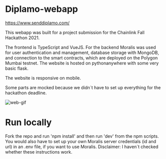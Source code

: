 # Diplamo-webapp

https://www.senddiplamo.com/

This webapp was built for a project submission for the Chainlink Fall Hackathon 2021.

The frontend is TypeScript and VueJS. 
For the backend Moralis was used for user authentication and management, database storage with MongoDB, and connection to the smart contracts, which are deployed on the Polygon Mumbai testnet. The website is hosted on pythonanywhere with some very basic flask.

The website is responsive on mobile.

Some parts are mocked because we didn´t have to set up everything for the hackathon deadline.

![web-gif](https://user-images.githubusercontent.com/78375761/145259770-c4969a48-ffeb-47c0-bec5-a6156de4a6e9.gif)

# Run locally
Fork the repo and run 'npm install' and then run 'dev' from the npm scripts. You would also have to set up your own Moralis server credentials (id and url) in an .env file, if you want to use Moralis.
Disclaimer: I haven´t checked whether these instructions work.
